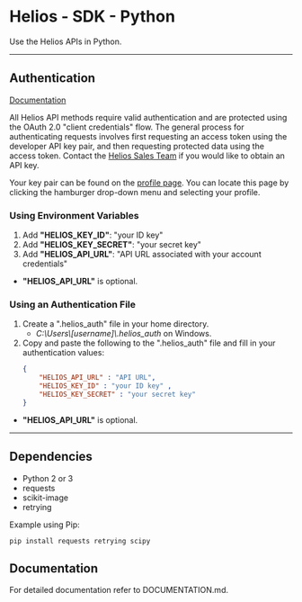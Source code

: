 # Helios - SDK - Python

Use the Helios APIs in Python.

------------------

## Authentication

[Documentation](https://helios.earth/developers/api/authentication/)

All Helios API methods require valid authentication and are protected using the OAuth 2.0 "client credentials" flow.  The general process for authenticating requests involves first requesting an access token using the developer API key pair, and then requesting protected data using the access token.  Contact the [Helios Sales Team](mailto:heliossales@harris.com) if you would like to obtain an API key.

Your key pair can be found on the [profile page](https://helios.earth/explore/account).  You can locate this page by clicking the hamburger drop-down menu and selecting your profile.

### Using Environment Variables
1. Add __"HELIOS\_KEY\_ID"__: "your ID key"
2. Add __"HELIOS\_KEY\_SECRET"__: "your secret key"
3. Add __"HELIOS\_API\_URL"__: "API URL associated with your account credentials"
* __"HELIOS\_API\_URL"__ is optional.

### Using an Authentication File
1. Create a ".helios_auth" file in your home directory.
    * *C:\\Users\\[username]\\.helios_auth* on Windows.
2. Copy and paste the following to the ".helios_auth" file and fill in your authentication values:
	```json
	{
		"HELIOS_API_URL" : "API URL", 
		"HELIOS_KEY_ID" : "your ID key" , 
		"HELIOS_KEY_SECRET" : "your secret key"
	}
	```
* __"HELIOS\_API\_URL"__ is optional.

------------------
  
## Dependencies
* Python 2 or 3
* requests
* scikit-image
* retrying

Example using Pip:

`pip install requests retrying scipy`

## Documentation
For detailed documentation refer to DOCUMENTATION.md.
